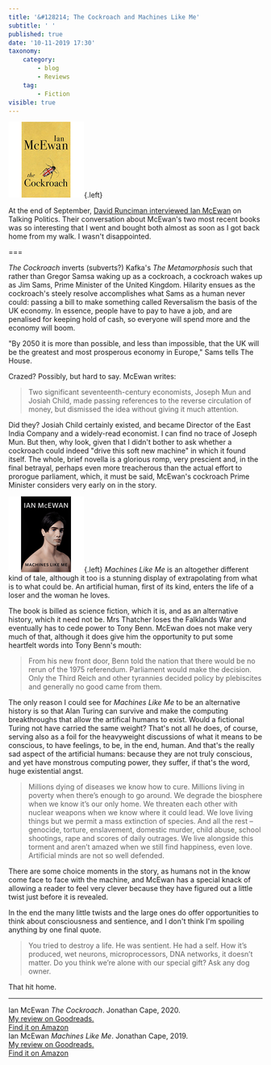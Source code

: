 ```yaml
---
title: '&#128214; The Cockroach and Machines Like Me'
subtitle: ' '
published: true
date: '10-11-2019 17:30'
taxonomy:
    category:
        - blog
        - Reviews
    tag:
        - Fiction
visible: true
---
```


![book cover](cockroach.png){.left}  

At the end of September, [David Runciman interviewed Ian McEwan](https://www.talkingpoliticspodcast.com/blog/2019/192-ian-mcewan) on Talking Politics. Their conversation about McEwan's two most recent books was so interesting that I went and bought both almost as soon as I got back home from my walk. I wasn't disappointed.

===

*The Cockroach* inverts (subverts?) Kafka's *The Metamorphosis* such that rather than Gregor Samsa waking up as a cockroach, a cockroach wakes up as Jim Sams, Prime Minister of the United Kingdom. Hilarity ensues as the cockroach's steely resolve accomplishes what Sams as a human never could: passing a bill to make something called Reversalism the basis of the UK economy. In essence, people have to pay to have a job, and are penalised for keeping hold of cash, so everyone will spend more and the economy will boom.

"By 2050 it is more than possible, and less than impossible, that the UK will be the greatest and most prosperous economy in Europe," Sams tells The House.

Crazed? Possibly, but hard to say. McEwan writes:

> Two significant seventeenth-century economists, Joseph Mun and Josiah Child, made passing references to the reverse circulation of money, but dismissed the idea without giving it much attention.

Did they? Josiah Child certainly existed, and became Director of the East India Company and a widely-read economist. I can find no trace of Joseph Mun. But then, why look, given that I didn't bother to ask whether a cockroach could indeed "drive this soft new machine" in which it found itself. The whole, brief novella is a glorious romp, very prescient and, in the final betrayal, perhaps even more treacherous than the actual effort to prorogue parliament, which, it must be said, McEwan's cockroach Prime Minister considers very early on in the story.

![book cover](machines-like-me.png){.left} *Machines Like Me* is an altogether different kind of tale, although it too is a stunning display of extrapolating from what is to what could be. An artificial human, first of its kind, enters the life of a loser and the woman he loves.

The book is billed as science fiction, which it is, and as an alternative history, which it need not be. Mrs Thatcher loses the Falklands War and eventually has to cede power to Tony Benn. McEwan does not make very much of that, although it does give him the opportunity to put some heartfelt words into Tony Benn's mouth:

> From his new front door, Benn told the nation that there would be no rerun of the 1975 referendum. Parliament would make the decision. Only the Third Reich and other tyrannies decided policy by plebiscites and generally no good came from them.

The only reason I could see for *Machines Like Me* to be an alternative history is so that Alan Turing can survive and make the computing breakthroughs that allow the artifical humans to exist. Would a fictional Turing not have carried the same weight? That's not all he does, of course, serving also as a foil for the heavyweight discussions of what it means to be conscious, to have feelings, to be, in the end, human. And that's the really sad aspect of the artificial humans: because they are not truly conscious, and yet have monstrous computing power, they suffer, if that's the word, huge existential angst.

> Millions dying of diseases we know how to cure. Millions living in poverty when there’s enough to go around. We degrade the biosphere when we know it’s our only home. We threaten each other with nuclear weapons when we know where it could lead. We love living things but we permit a mass extinction of species. And all the rest – genocide, torture, enslavement, domestic murder, child abuse, school shootings, rape and scores of daily outrages. We live alongside this torment and aren’t amazed when we still find happiness, even love. Artificial minds are not so well defended.

There are some choice moments in the story, as humans not in the know come face to face with the machine, and McEwan has a special knack of allowing a reader to feel very clever because they have figured out a little twist just before it is revealed.

In the end the many little twists and the large ones do offer opportunities to think about consciousness and sentience, and I don't think I'm spoiling anything by one final quote.

> You tried to destroy a life. He was sentient. He had a self. How it’s produced, wet neurons, microprocessors, DNA networks, it doesn’t matter. Do you think we’re alone with our special gift? Ask any dog owner.

That hit home.

----
<div class="text-lg ">
<div class="citation">
Ian McEwan <i>The Cockroach</i>. Jonathan Cape, 2020.
</div>

<div class="flex flex-row w-full">
<div class="flex w-1/2 ">
<a href="https://www.goodreads.com/review/show/3008041467">My review on Goodreads.</a>
</div>

<div class="flex w-1/2 ">
<a href="https://www.amazon.com/Cockroach-Ian-McEwan-ebook/dp/B07Y7JB6XZ/ref=as_li_ss_tl?ie=UTF8&linkCode=ll1&tag=agricubiodivw-20&linkId=2450e9bbc52d7e7c9329d51510c4796b&language=en_US">Find it on Amazon</a>
</div>
</div>

<div class="citation">
Ian McEwan <i>Machines Like Me</i>. Jonathan Cape, 2019.
</div>

<div class="flex flex-row w-full">
<div class="flex w-1/2 ">
<a href="https://www.goodreads.com/review/show/3013460555">My review on Goodreads.</a>
</div>

<div class="flex w-1/2 ">
<a href="https://www.amazon.com/Machines-Like-Me-Ian-McEwan/dp/1529111250/ref=as_li_ss_tl?_encoding=UTF8&qid=1573322223&sr=1-1&linkCode=ll1&tag=agricubiodivw-20&linkId=c260f1f9f50e37e463a2369890f6f15c&language=en_US">Find it on Amazon</a>
</div>
</div>
</div>
